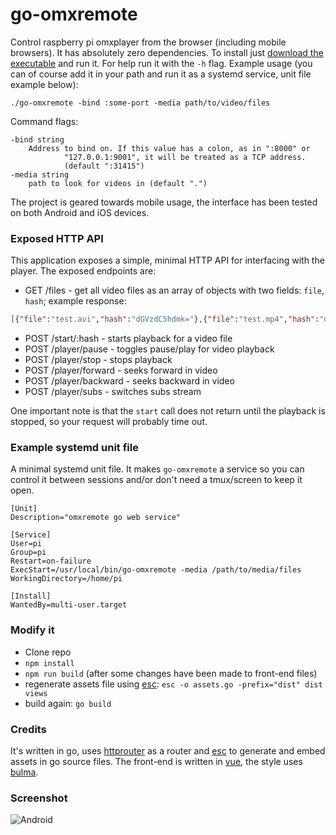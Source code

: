 # go-omxremote

Control raspberry pi omxplayer from the browser (including mobile browsers). It has absolutely zero dependencies. To install just [download the executable](https://github.com/dplesca/go-omxremote/releases/download/v4.0/go-omxremote) and run it. For help run it with the `-h` flag. Example usage (you can of course add it in your path and run it as a systemd service, unit file example below):

`./go-omxremote -bind :some-port -media path/to/video/files`

Command flags:

```
-bind string
    Address to bind on. If this value has a colon, as in ":8000" or
            "127.0.0.1:9001", it will be treated as a TCP address.
            (default ":31415")
-media string
    path to look for videos in (default ".")
```

The project is geared towards mobile usage, the interface has been tested on both Android and iOS devices. 

### Exposed HTTP API

This application exposes a simple, minimal HTTP API for interfacing with the player. The exposed endpoints are:
 - GET /files - get all video files as an array of objects with two fields: `file`, `hash`; example response:
 ```json
 [{"file":"test.avi","hash":"dGVzdC5hdmk="},{"file":"test.mp4","hash":"dGVzdC5tcDQ="}]
```
 - POST /start/:hash - starts playback for a video file
 - POST /player/pause - toggles pause/play for video playback
 - POST /player/stop - stops playback
 - POST /player/forward - seeks forward in video
 - POST /player/backward - seeks backward in video
 - POST /player/subs - switches subs stream

 One important note is that the `start` call does not return until the playback is stopped, so your request will probably time out.

### Example systemd unit file

A minimal systemd unit file. It makes `go-omxremote` a service so you can control it between sessions and/or don't need a tmux/screen to keep it open.

```
[Unit]
Description="omxremote go web service"

[Service]
User=pi
Group=pi
Restart=on-failure
ExecStart=/usr/local/bin/go-omxremote -media /path/to/media/files
WorkingDirectory=/home/pi

[Install]
WantedBy=multi-user.target
```

### Modify it

 - Clone repo
 - `npm install`
 - `npm run build` (after some changes have been made to front-end files)
 - regenerate assets file using [esc](https://github.com/mjibson/esc): `esc -o assets.go -prefix="dist" dist views`
 - build again: `go build`

### Credits

It's written in go, uses [httprouter](https://github.com/julienschmidt/httprouter) as a router and [esc](https://github.com/mjibson/esc) to generate and embed assets in go source files. The front-end is written in [vue](https://vuejs.org/), the style uses [bulma](http://bulma.io/).

### Screenshot

![Android](http://i.imgur.com/zBmjbiU.png)
